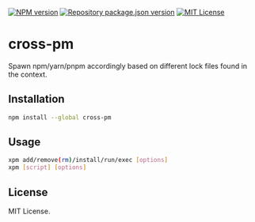 [![NPM version](https://img.shields.io/npm/v/cross-pm?color=%23cb3837&style=flat-square)](https://www.npmjs.com/package/cross-pm)
[![Repository package.json version](https://img.shields.io/github/package-json/v/vilic/cross-pm?color=%230969da&label=repo&style=flat-square)](./package.json)
[![MIT License](https://img.shields.io/badge/license-MIT-999999?style=flat-square)](./LICENSE)

# cross-pm

Spawn npm/yarn/pnpm accordingly based on different lock files found in the context.

## Installation

```sh
npm install --global cross-pm
```

## Usage

```sh
xpm add/remove(rm)/install/run/exec [options]
xpm [script] [options]
```

## License

MIT License.
